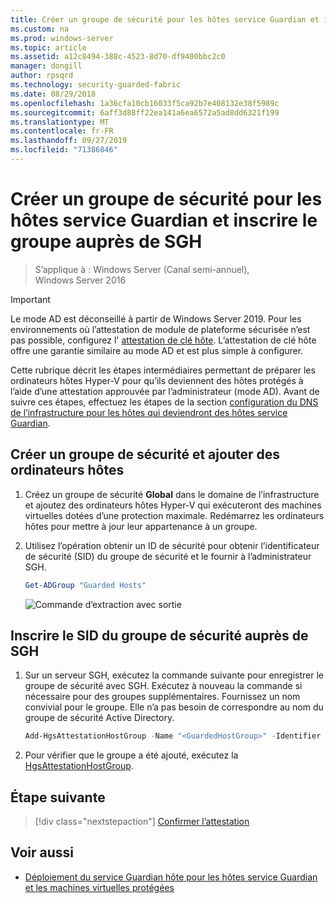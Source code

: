 ```yaml
---
title: Créer un groupe de sécurité pour les hôtes service Guardian et inscrire le groupe auprès de SGH
ms.custom: na
ms.prod: windows-server
ms.topic: article
ms.assetid: a12c8494-388c-4523-8d70-df9400bbc2c0
manager: dongill
author: rpsqrd
ms.technology: security-guarded-fabric
ms.date: 08/29/2018
ms.openlocfilehash: 1a36cfa10cb16033f5ca92b7e408132e38f5989c
ms.sourcegitcommit: 6aff3d88ff22ea141a6ea6572a5ad8dd6321f199
ms.translationtype: MT
ms.contentlocale: fr-FR
ms.lasthandoff: 09/27/2019
ms.locfileid: "71386846"
---
```

# <a name="create-a-security-group-for-guarded-hosts-and-register-the-group-with-hgs"></a>Créer un groupe de sécurité pour les hôtes service Guardian et inscrire le groupe auprès de SGH

>S’applique à : Windows Server (Canal semi-annuel), Windows Server 2016

>[!IMPORTANT]
>Le mode AD est déconseillé à partir de Windows Server 2019. Pour les environnements où l’attestation de module de plateforme sécurisée n’est pas possible, configurez l' [attestation de clé hôte](guarded-fabric-initialize-hgs-key-mode.md). L’attestation de clé hôte offre une garantie similaire au mode AD et est plus simple à configurer. 


Cette rubrique décrit les étapes intermédiaires permettant de préparer les ordinateurs hôtes Hyper-V pour qu’ils deviennent des hôtes protégés à l’aide d’une attestation approuvée par l’administrateur (mode AD). Avant de suivre ces étapes, effectuez les étapes de la section [configuration du DNS de l’infrastructure pour les hôtes qui deviendront des hôtes service Guardian](guarded-fabric-configuring-fabric-dns-ad.md).


## <a name="create-a-security-group-and-add-hosts"></a>Créer un groupe de sécurité et ajouter des ordinateurs hôtes

1. Créez un groupe de sécurité **Global** dans le domaine de l’infrastructure et ajoutez des ordinateurs hôtes Hyper-V qui exécuteront des machines virtuelles dotées d’une protection maximale. Redémarrez les ordinateurs hôtes pour mettre à jour leur appartenance à un groupe.

2. Utilisez l’opération obtenir un ID de sécurité pour obtenir l’identificateur de sécurité (SID) du groupe de sécurité et le fournir à l’administrateur SGH. 

    ```powershell
    Get-ADGroup "Guarded Hosts"
    ```

    ![Commande d’extraction avec sortie](../media/Guarded-Fabric-Shielded-VM/guarded-host-get-adgroup.png)

## <a name="register-the-sid-of-the-security-group-with-hgs"></a>Inscrire le SID du groupe de sécurité auprès de SGH  

1. Sur un serveur SGH, exécutez la commande suivante pour enregistrer le groupe de sécurité avec SGH. 
   Exécutez à nouveau la commande si nécessaire pour des groupes supplémentaires. 
   Fournissez un nom convivial pour le groupe. 
   Elle n’a pas besoin de correspondre au nom du groupe de sécurité Active Directory. 

   ```powershell
   Add-HgsAttestationHostGroup -Name "<GuardedHostGroup>" -Identifier "<SID>"
   ```

2. Pour vérifier que le groupe a été ajouté, exécutez la [HgsAttestationHostGroup](https://technet.microsoft.com/library/mt652172.aspx). 

## <a name="next-step"></a>Étape suivante

> [!div class="nextstepaction"]
> [Confirmer l’attestation](guarded-fabric-confirm-hosts-can-attest-successfully.md)


## <a name="see-also"></a>Voir aussi

- [Déploiement du service Guardian hôte pour les hôtes service Guardian et les machines virtuelles protégées](guarded-fabric-deploying-hgs-overview.md)
